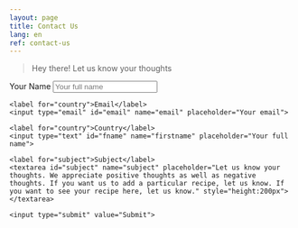 ```yaml
---
layout: page
title: Contact Us
lang: en
ref: contact-us
---
```


> Hey there! Let us know your thoughts


<div class="form-container">
  <form action="https://usebasin.com/f/3fe1f57d50e7">
    <label for="fname">Your Name</label>
    <input type="text" id="fname" name="firstname" placeholder="Your full name">
    
    <label for="country">Email</label>
    <input type="email" id="email" name="email" placeholder="Your email">

    <label for="country">Country</label>
    <input type="text" id="fname" name="firstname" placeholder="Your full name">

    <label for="subject">Subject</label>
    <textarea id="subject" name="subject" placeholder="Let us know your thoughts. We appreciate positive thoughts as well as negative thoughts. If you want us to add a particular recipe, let us know. If you want to see your recipe here, let us know." style="height:200px"></textarea>

    <input type="submit" value="Submit">
  </form>
</div>